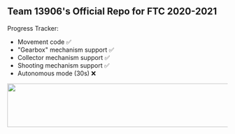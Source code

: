 ## Team 13906's Official Repo for FTC 2020-2021

Progress Tracker:

- Movement code ✅
- "Gearbox" mechanism support ✅
- Collector mechanism support ✅
- Shooting mechanism support ✅
- Autonomous mode (30s) ❌

<img src="https://media1.giphy.com/media/3o7btQ0NH6Kl8CxCfK/giphy.gif" width="550" height="100" />